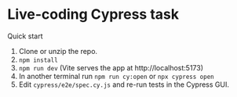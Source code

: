 # Live-coding Cypress task

Quick start
1. Clone or unzip the repo.
2. `npm install`
3. `npm run dev` (Vite serves the app at http://localhost:5173)
4. In another terminal run `npm run cy:open` or `npx cypress open`
5. Edit `cypress/e2e/spec.cy.js` and re-run tests in the Cypress GUI.
